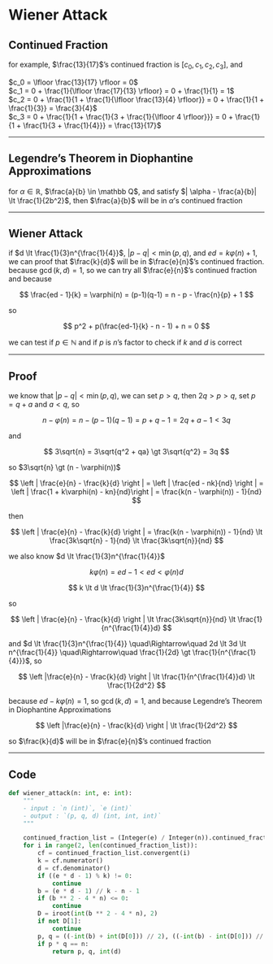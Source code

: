 # Wiener Attack

## Continued Fraction
for example, $\frac{13}{17}$’s continued fraction is $[c_0,c_1,c_2,c_3]$, and  

$c_0 = \lfloor \frac{13}{17} \rfloor = 0$  
$c_1 = 0 + \frac{1}{\lfloor \frac{17}{13} \rfloor} = 0 + \frac{1}{1} = 1$  
$c_2 = 0 + \frac{1}{1 + \frac{1}{\lfloor \frac{13}{4} \rfloor}} = 0 + \frac{1}{1 + \frac{1}{3}} = \frac{3}{4}$  
$c_3 = 0 + \frac{1}{1 + \frac{1}{3 + \frac{1}{\lfloor 4 \rfloor}}} = 0 + \frac{1}{1 + \frac{1}{3 + \frac{1}{4}}} = \frac{13}{17}$  


---
## Legendre’s Theorem in Diophantine Approximations

for $\alpha \in \mathbb R$, $\frac{a}{b} \in \mathbb Q$, and satisfy $| \alpha - \frac{a}{b}| \lt \frac{1}{2b^2}$, then $\frac{a}{b}$ will be in $\alpha$’s continued fraction


---
## Wiener Attack

if $d \lt \frac{1}{3}n^{\frac{1}{4}}$, $|p - q| \lt \operatorname{min}(p,q)$, and $ed = k\varphi(n) + 1$, we can proof that $\frac{k}{d}$ will be in $\frac{e}{n}$’s continued fraction. because $\operatorname{gcd}(k,d) = 1$, so we can try all $\frac{e}{n}$’s continued fraction and because

$$
\frac{ed - 1}{k} = \varphi(n) = (p-1)(q-1) = n - p - \frac{n}{p} + 1
$$

so

$$
p^2 + p(\frac{ed-1}{k} -  n - 1) + n = 0
$$

we can test if $p \in \mathbb N$ and if $p$ is $n$’s factor to check if $k$ and $d$ is correct


---
## Proof

we know that $|p-q| \lt \operatorname{min}(p,q)$, we can set $p \gt q$, then $2q \gt p \gt q$, set $p = q + a$ and $a \lt q$, so

$$
n - \varphi(n) = n - (p-1)(q-1) = p + q - 1 = 2q + a - 1 < 3q
$$

and

$$
3\sqrt{n} = 3\sqrt{q^2 + qa} \gt 3\sqrt{q^2} = 3q
$$

so $3\sqrt{n} \gt (n - \varphi(n))$

$$
\left | \frac{e}{n} - \frac{k}{d} \right | = \left | \frac{ed - nk}{nd} \right | = \left | \frac{1 + k\varphi(n) - kn}{nd}\right | = \frac{k(n - \varphi(n)) - 1}{nd}
$$

then

$$
\left | \frac{e}{n} - \frac{k}{d} \right | = \frac{k(n - \varphi(n)) - 1}{nd} \lt \frac{3k\sqrt{n} - 1}{nd} \lt \frac{3k\sqrt{n}}{nd}
$$

we also know $d \lt \frac{1}{3}n^{\frac{1}{4}}$ 

$$
k \varphi(n) = ed - 1 \lt ed \lt \varphi(n) d
$$

$$
k \lt d \lt \frac{1}{3}n^{\frac{1}{4}}
$$

so

$$
\left | \frac{e}{n} - \frac{k}{d} \right | \lt \frac{3k\sqrt{n}}{nd} \lt \frac{1}{n^{\frac{1}{4}}d}
$$

and $d \lt \frac{1}{3}n^{\frac{1}{4}} \quad\Rightarrow\quad 2d \lt 3d \lt n^{\frac{1}{4}} \quad\Rightarrow\quad \frac{1}{2d} \gt \frac{1}{n^{\frac{1}{4}}}$, so

$$
\left |\frac{e}{n} - \frac{k}{d} \right | \lt \frac{1}{n^{\frac{1}{4}}d} \lt \frac{1}{2d^2}
$$

because $ed - k\varphi(n) = 1$, so $\operatorname{gcd}(k,d) = 1$, and because Legendre’s Theorem in Diophantine Approximations

$$
\left |\frac{e}{n} - \frac{k}{d} \right | \lt \frac{1}{2d^2}
$$

so $\frac{k}{d}$ will be in $\frac{e}{n}$’s continued fraction


---
## Code

```python
def wiener_attack(n: int, e: int):
    """
    - input : `n (int)`, `e (int)`
    - output : `(p, q, d) (int, int, int)`
    """

    continued_fraction_list = (Integer(e) / Integer(n)).continued_fraction()
    for i in range(2, len(continued_fraction_list)):
        cf = continued_fraction_list.convergent(i)
        k = cf.numerator()
        d = cf.denominator()
        if ((e * d - 1) % k) != 0:
            continue
        b = (e * d - 1) // k - n - 1
        if (b ** 2 - 4 * n) <= 0:
            continue
        D = iroot(int(b ** 2 - 4 * n), 2)
        if not D[1]:
            continue
        p, q = ((-int(b) + int(D[0])) // 2), ((-int(b) - int(D[0])) // 2)
        if p * q == n:
            return p, q, int(d)
```
